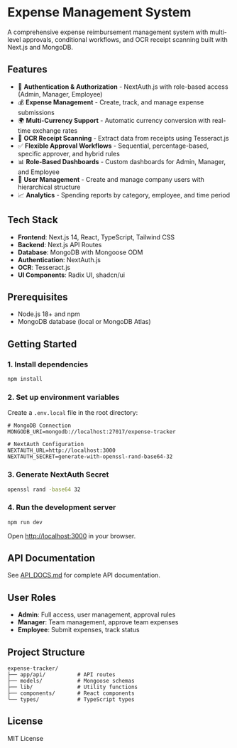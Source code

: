 # Expense Management System

A comprehensive expense reimbursement management system with multi-level approvals, conditional workflows, and OCR receipt scanning built with Next.js and MongoDB.

## Features

- 🔐 **Authentication & Authorization** - NextAuth.js with role-based access (Admin, Manager, Employee)
- 💰 **Expense Management** - Create, track, and manage expense submissions
- 🌍 **Multi-Currency Support** - Automatic currency conversion with real-time exchange rates
- 📸 **OCR Receipt Scanning** - Extract data from receipts using Tesseract.js
- ✅ **Flexible Approval Workflows** - Sequential, percentage-based, specific approver, and hybrid rules
- 📊 **Role-Based Dashboards** - Custom dashboards for Admin, Manager, and Employee
- 👥 **User Management** - Create and manage company users with hierarchical structure
- 📈 **Analytics** - Spending reports by category, employee, and time period

## Tech Stack

- **Frontend**: Next.js 14, React, TypeScript, Tailwind CSS
- **Backend**: Next.js API Routes
- **Database**: MongoDB with Mongoose ODM
- **Authentication**: NextAuth.js
- **OCR**: Tesseract.js
- **UI Components**: Radix UI, shadcn/ui

## Prerequisites

- Node.js 18+ and npm
- MongoDB database (local or MongoDB Atlas)

## Getting Started

### 1. Install dependencies

```bash
npm install
```

### 2. Set up environment variables

Create a `.env.local` file in the root directory:

```env
# MongoDB Connection
MONGODB_URI=mongodb://localhost:27017/expense-tracker

# NextAuth Configuration
NEXTAUTH_URL=http://localhost:3000
NEXTAUTH_SECRET=generate-with-openssl-rand-base64-32
```

### 3. Generate NextAuth Secret

```bash
openssl rand -base64 32
```

### 4. Run the development server

```bash
npm run dev
```

Open [http://localhost:3000](http://localhost:3000) in your browser.

## API Documentation

See [API_DOCS.md](./API_DOCS.md) for complete API documentation.

## User Roles

- **Admin**: Full access, user management, approval rules
- **Manager**: Team management, approve team expenses
- **Employee**: Submit expenses, track status

## Project Structure

```
expense-tracker/
├── app/api/          # API routes
├── models/           # Mongoose schemas
├── lib/              # Utility functions
├── components/       # React components
└── types/            # TypeScript types
```

## License

MIT License
